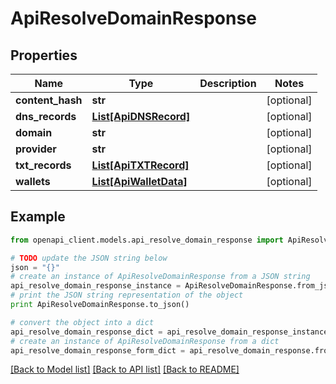 # ApiResolveDomainResponse


## Properties
Name | Type | Description | Notes
------------ | ------------- | ------------- | -------------
**content_hash** | **str** |  | [optional] 
**dns_records** | [**List[ApiDNSRecord]**](ApiDNSRecord.md) |  | [optional] 
**domain** | **str** |  | [optional] 
**provider** | **str** |  | [optional] 
**txt_records** | [**List[ApiTXTRecord]**](ApiTXTRecord.md) |  | [optional] 
**wallets** | [**List[ApiWalletData]**](ApiWalletData.md) |  | [optional] 

## Example

```python
from openapi_client.models.api_resolve_domain_response import ApiResolveDomainResponse

# TODO update the JSON string below
json = "{}"
# create an instance of ApiResolveDomainResponse from a JSON string
api_resolve_domain_response_instance = ApiResolveDomainResponse.from_json(json)
# print the JSON string representation of the object
print ApiResolveDomainResponse.to_json()

# convert the object into a dict
api_resolve_domain_response_dict = api_resolve_domain_response_instance.to_dict()
# create an instance of ApiResolveDomainResponse from a dict
api_resolve_domain_response_form_dict = api_resolve_domain_response.from_dict(api_resolve_domain_response_dict)
```
[[Back to Model list]](../README.md#documentation-for-models) [[Back to API list]](../README.md#documentation-for-api-endpoints) [[Back to README]](../README.md)


